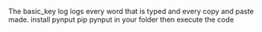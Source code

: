 The basic_key log logs every word that is typed and every copy and paste made.
install pynput pip pynput in your folder
then execute the code
